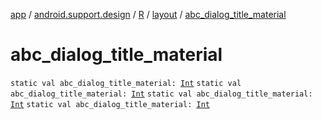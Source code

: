 [app](../../../index.md) / [android.support.design](../../index.md) / [R](../index.md) / [layout](index.md) / [abc_dialog_title_material](.)

# abc_dialog_title_material

`static val abc_dialog_title_material: `[`Int`](https://kotlinlang.org/api/latest/jvm/stdlib/kotlin/-int/index.html)
`static val abc_dialog_title_material: `[`Int`](https://kotlinlang.org/api/latest/jvm/stdlib/kotlin/-int/index.html)
`static val abc_dialog_title_material: `[`Int`](https://kotlinlang.org/api/latest/jvm/stdlib/kotlin/-int/index.html)
`static val abc_dialog_title_material: `[`Int`](https://kotlinlang.org/api/latest/jvm/stdlib/kotlin/-int/index.html)